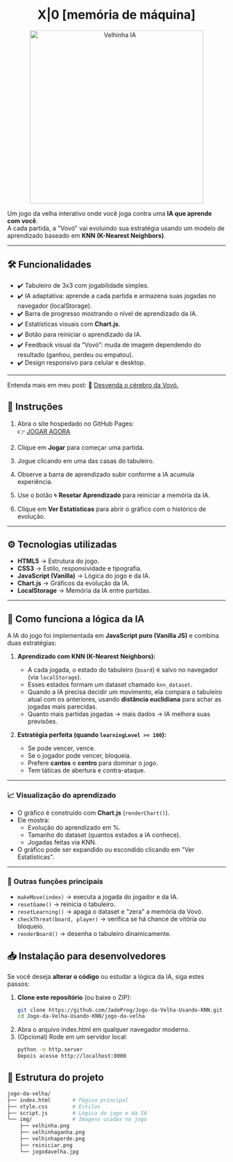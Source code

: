 <h1 align="center"> X|0 [memória de máquina]</h1>

<p align="center">
  <img src="jogo-da-velha/img/jogodavelha.jpg" alt="Velhinha IA" width="400"/>
</p>


Um jogo da velha interativo onde você joga contra uma **IA que aprende com você**.  
A cada partida, a "Vovó" vai evoluindo sua estratégia usando um modelo de aprendizado baseado em **KNN (K-Nearest Neighbors)**.

---

## 🛠 Funcionalidades
- ✔️ Tabuleiro de 3x3 com jogabilidade simples.  
- ✔️ IA adaptativa: aprende a cada partida e armazena suas jogadas no navegador (localStorage).  
- ✔️ Barra de progresso mostrando o nível de aprendizado da IA.  
- ✔️ Estatísticas visuais com **Chart.js**.  
- ✔️ Botão para reiniciar o aprendizado da IA.  
- ✔️ Feedback visual da “Vovó”: muda de imagem dependendo do resultado (ganhou, perdeu ou empatou).  
- ✔️ Design responsivo para celular e desktop.  

---

Entenda mais em meu post: 👵 [Desvenda o cérebro da Vovó.](https://www.instagram.com/p/DMkhWKhOI3B/?utm_source=ig_web_copy_link&igsh=MWd6eXIxZGw1d29mZA==)  

## 📄 Instruções
1. Abra o site hospedado no GitHub Pages:  
   👉 [JOGAR AGORA](https://jadeprog.github.io/site/jogodavelha.html)

2. Clique em **Jogar** para começar uma partida.  
3. Jogue clicando em uma das casas do tabuleiro.  
4. Observe a barra de aprendizado subir conforme a IA acumula experiência.  
5. Use o botão 🌀 **Resetar Aprendizado** para reiniciar a memória da IA.  
6. Clique em **Ver Estatísticas** para abrir o gráfico com o histórico de evolução.  

---

## ⚙️ Tecnologias utilizadas
- **HTML5** → Estrutura do jogo.  
- **CSS3** → Estilo, responsividade e tipografia.  
- **JavaScript (Vanilla)** → Lógica do jogo e da IA.  
- **Chart.js** → Gráficos da evolução da IA.  
- **LocalStorage** → Memória da IA entre partidas.  

---

## 🤖 Como funciona a lógica da IA

A IA do jogo foi implementada em **JavaScript puro (Vanilla JS)** e combina duas estratégias:

1. **Aprendizado com KNN (K-Nearest Neighbors):**
   - A cada jogada, o estado do tabuleiro (`board`) é salvo no navegador (via `localStorage`).
   - Esses estados formam um dataset chamado `knn_dataset`.
   - Quando a IA precisa decidir um movimento, ela compara o tabuleiro atual com os anteriores, usando **distância euclidiana** para achar as jogadas mais parecidas.
   - Quanto mais partidas jogadas → mais dados → IA melhora suas previsões.

2. **Estratégia perfeita (quando `learningLevel >= 100`):**
   - Se pode vencer, vence.
   - Se o jogador pode vencer, bloqueia.
   - Prefere **cantos** e **centro** para dominar o jogo.
   - Tem táticas de abertura e contra-ataque.

---

### 📈 Visualização do aprendizado
- O gráfico é construído com **Chart.js** (`renderChart()`).
- Ele mostra:
  - Evolução do aprendizado em %.
  - Tamanho do dataset (quantos estados a IA conhece).
  - Jogadas feitas via KNN.
- O gráfico pode ser expandido ou escondido clicando em "Ver Estatísticas".

---

### 🔧 Outras funções principais
- `makeMove(index)` → executa a jogada do jogador e da IA.  
- `resetGame()` → reinicia o tabuleiro.  
- `resetLearning()` → apaga o dataset e "zera" a memória da Vovó.  
- `checkThreat(board, player)` → verifica se há chance de vitória ou bloqueio.  
- `renderBoard()` → desenha o tabuleiro dinamicamente.  


## 📥 Instalação para desenvolvedores

Se você deseja **alterar o código** ou estudar a lógica da IA, siga estes passos:

1. **Clone este repositório** (ou baixe o ZIP):
   ```bash
   git clone https://github.com/JadeProg/Jogo-da-Velha-Usando-KNN.git
   cd Jogo-da-Velha-Usando-KNN/jogo-da-velha

2. Abra o arquivo index.html em qualquer navegador moderno.
3. (Opcional) Rode em um servidor local:
   ```bash
   python -m http.server
   Depois acesse http://localhost:8000

## 📂 Estrutura do projeto
```bash
jogo-da-velha/
├── index.html       # Página principal
├── style.css        # Estilos
├── script.js        # Lógica do jogo e da IA
└── img/             # Imagens usadas no jogo
    ├── velhinha.png
    ├── velhinhaganha.png
    ├── velhinhaperde.png
    ├── reiniciar.png
    └── jogodavelha.jpg

